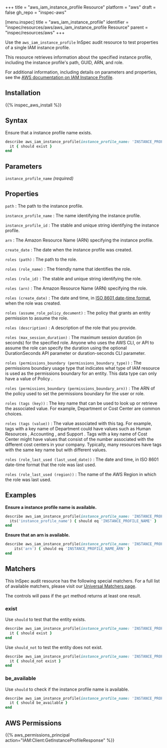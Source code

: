 +++
title = "aws_iam_instance_profile Resource"
platform = "aws"
draft = false
gh_repo = "inspec-aws"

[menu.inspec]
title = "aws_iam_instance_profile"
identifier = "inspec/resources/aws/aws_iam_instance_profile Resource"
parent = "inspec/resources/aws"
+++

Use the `aws_iam_instance_profile` InSpec audit resource to test properties of a single IAM instance profile.

This resource retrieves information about the specified instance profile, including the instance profile's path, GUID, ARN, and role.

For additional information, including details on parameters and properties, see the [AWS documentation on IAM Instance Profile](https://docs.aws.amazon.com/AWSCloudFormation/latest/UserGuide/aws-resource-iam-instanceprofile.html).

## Installation

{{% inspec_aws_install %}}

## Syntax

Ensure that a instance profile name exists.

```ruby
describe aws_iam_instance_profile(instance_profile_name: 'INSTANCE_PROFILE_NAME') do
  it { should exist }
end
```

## Parameters

`instance_profile_name` _(required)_

## Properties

`path`
: The path to the instance profile.

`instance_profile_name`
: The name identifying the instance profile.

`instance_profile_id`
: The stable and unique string identifying the instance profile.

`arn`
: The Amazon Resource Name (ARN) specifying the instance profile.

`create_date`
: The date when the instance profile was created.

`roles (path)`
: The path to the role.

`roles (role_name)`
: The friendly name that identifies the role.

`roles (role_id)`
: The stable and unique string identifying the role.

`roles (arn)`
: The Amazon Resource Name (ARN) specifying the role.

`roles (create_date)`
: The date and time, in [ISO 8601 date-time format](https://www.iso.org/iso-8601-date-and-time-format.html), when the role was created.

`roles (assume_role_policy_document)`
: The policy that grants an entity permission to assume the role.

`roles (description)`
: A description of the role that you provide.

`roles (max_session_duration)`
: The maximum session duration (in seconds) for the specified role. Anyone who uses the AWS CLI, or API to assume the role can specify the duration using the optional DurationSeconds API parameter or duration-seconds CLI parameter.

`roles (permissions_boundary (permissions_boundary_type))`
: The permissions boundary usage type that indicates what type of IAM resource is used as the permissions boundary for an entity. This data type can only have a value of Policy .

`roles (permissions_boundary (permissions_boundary_arn))`
: The ARN of the policy used to set the permissions boundary for the user or role.

`roles (tags (key))`
: The key name that can be used to look up or retrieve the associated value. For example, Department or Cost Center are common choices.

`roles (tags (value))`
: The value associated with this tag. For example, tags with a key name of Department could have values such as Human Resources , Accounting , and Support . Tags with a key name of Cost Center might have values that consist of the number associated with the different cost centers in your company. Typically, many resources have tags with the same key name but with different values.

`roles (role_last_used (last_used_date))`
: The date and time, in ISO 8601 date-time format that the role was last used.

`roles (role_last_used (region))`
: The name of the AWS Region in which the role was last used.

## Examples

**Ensure a instance profile name is available.**

```ruby
describe aws_iam_instance_profile(instance_profile_name: 'INSTANCE_PROFILE_NAME') do
  its('instance_profile_name') { should eq 'INSTANCE_PROFILE_NAME' }
end
```

**Ensure that an arn is available.**

```ruby
describe aws_iam_instance_profile(instance_profile_name: 'INSTANCE_PROFILE_NAME') do
    its('arn') { should eq 'INSTANCE_PROFILE_NAME_ARN' }
end
```

## Matchers

This InSpec audit resource has the following special matchers. For a full list of available matchers, please visit our [Universal Matchers page](https://www.inspec.io/docs/reference/matchers/).

The controls will pass if the `get` method returns at least one result.

### exist

Use `should` to test that the entity exists.

```ruby
describe aws_iam_instance_profile(instance_profile_name: 'INSTANCE_PROFILE_NAME') do
  it { should exist }
end
```

Use `should_not` to test the entity does not exist.

```ruby
describe aws_iam_instance_profile(instance_profile_name: 'INSTANCE_PROFILE_NAME') do
  it { should_not exist }
end
```

### be_available

Use `should` to check if the instance profile name is available.

```ruby
describe aws_iam_instance_profile(instance_profile_name: 'INSTANCE_PROFILE_NAME') do
  it { should be_available }
end
```

## AWS Permissions

{{% aws_permissions_principal action="IAM:Client:GetInstanceProfileResponse" %}}
